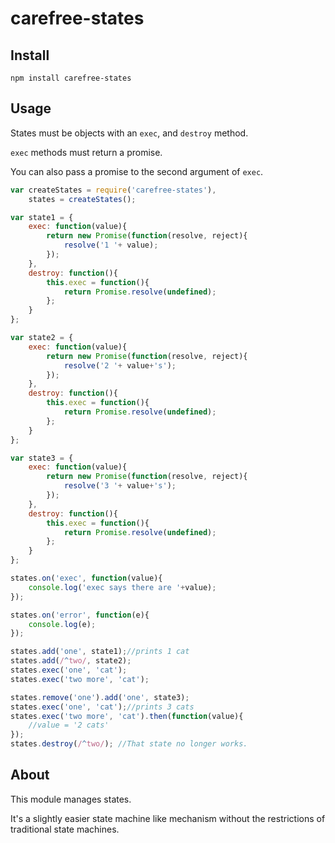 carefree-states
===============

Install
-------

`npm install carefree-states`

Usage
-----

States must be objects with an `exec`, and `destroy` method.

`exec` methods must return a promise.

You can also pass a promise to the second argument of `exec`.

```javascript
var createStates = require('carefree-states'),
    states = createStates();

var state1 = {
    exec: function(value){
        return new Promise(function(resolve, reject){
            resolve('1 '+ value);
        });
    },
    destroy: function(){
        this.exec = function(){
            return Promise.resolve(undefined);
        };
    }
};

var state2 = {
    exec: function(value){
        return new Promise(function(resolve, reject){
            resolve('2 '+ value+'s');
        });
    },
    destroy: function(){
        this.exec = function(){
            return Promise.resolve(undefined);
        };
    }
};

var state3 = {
    exec: function(value){
        return new Promise(function(resolve, reject){
            resolve('3 '+ value+'s');
        });
    },
    destroy: function(){
        this.exec = function(){
            return Promise.resolve(undefined);
        };
    }
};

states.on('exec', function(value){
    console.log('exec says there are '+value);
});

states.on('error', function(e){
    console.log(e);
});

states.add('one', state1);//prints 1 cat
states.add(/^two/, state2);
states.exec('one', 'cat');
states.exec('two more', 'cat');

states.remove('one').add('one', state3);
states.exec('one', 'cat');//prints 3 cats
states.exec('two more', 'cat').then(function(value){
    //value = '2 cats'
});
states.destroy(/^two/); //That state no longer works.
```

About
-----

This module manages states.

It's a slightly easier state machine like mechanism without the restrictions of traditional state machines.
